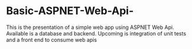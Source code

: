 # Basic-ASPNET-Web-Api-
This is the presentation of a simple web app using ASPNET Web Api. 
Available is a database and backend. Upcoming is integration of unit tests and a front end to consume web apis 
